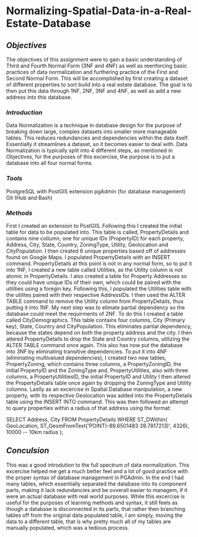 # Normalizing-Spatial-Data-in-a-Real-Estate-Database

## *Objectives*
The objectives of this assignment were to gain a basic understanding of Third and Fourth Normal Form (3NF and 4NF) as well as reenforcing basic practices of data normalization and furthering practice of the First and Second Normal Form. This will be accomplished by first creating a dataset of different properties to sort build into a real estate database. The goal is to then put this data through 1NF, 2NF, 3NF and 4NF, as well as add a new address into this database.
### *Introduction*
Data Normalization is a technique in database design for the purpose of breaking down large, complex datasets into smaller more manageable tables. This reduces redundancies and dependencies within the data itself. Essentially it streamlines a dataset, so it becomes easier to deal with. Data Normalization is typically split into 4 different steps, as mentioned in Objectives, for the purposes of this excercise, the purpose is to put a database into all four normal forms.
### *Tools*
PostgreSQL with PostGIS extension
pgAdmin (for database management)
Git (Hub and Bash)
### *Methods*
First I created an extension to PostGIS. Following this I created the initial table for data to be populated into. This table is called, PropertyDetails and contains nine collumn, one for unique IDs (PropertyID) for each property, Address, City, State, Country, ZoningType, Utility, Geolocation and CityPopulation. I then created 6 unique properties based off of addresses found on Google Maps. I populated PropertyDetails with an INSERT command. PropertyDetails at this point is not in any normal form, so to put it into 1NF, I created a new table called Utilities, as the Utility column is not atomic in PropertyDetails. I also created a table for Property Addresses so they could have unique IDs of their own, which could be paired with the utilities using a foregin key. Following this, I populated the Utilities table with the utilites paired with their respective AddressIDs. I then used the ALTER TABLE command to remove the Utility column from PropertyDetails, thus putting it into 1NF. My next step was to elimate partial dependency so the database could meet the requirments of 2NF. To do this I created a table called CityDemographics. This table contains four columns, City (Primary key), State, Country and CityPopulation. This eliminates partial dependency, because the states depend on both the property address and the city. I then altered PropertyDetails to drop the State and Country columns, utilizing the ALTER TABLE command once again. This also has now put the database into 3NF by eliminating transitive dependencies. To put it into 4NF (eliminating multivalued dependencies), I created two new tables, PropertyZoning, which contains three columns, a PropertyZoningID, the initial PropertyID and the ZoningType and, PropertyUtilities, also with three columns, a PropertyUtilitiesID, the initial PropertyID and Utility I then altered the PropertyDetails table once again by dropping the ZoningType and Utility columns. Lastly as an excercise in Spatial Database manipulation, a new property, with its respective Geolocation was added into the PropertyDetails table using the INSERT INTO command. This was then followed an attempt to query properties within a radius of that address using the format:

SELECT Address, City
FROM PropertyDetails
WHERE ST_DWithin(
    GeoLocation,
    ST_GeomFromText('POINT(-89.6501483 39.7817213)', 4326),
    10000 -- 10km radius
);

## *Conculsion*
This was a good introdution to the full spectrum of data normalization. This excercise helped me get a much better feel and a lot of good practice with the proper syntax of database management in PGAdmin. In the end I had many tables, which essentially separated the database into its component parts, making it lack redundancies and be ovverall easier to managem, if it were an actual database with real world purposes. While this excercise is useful for the purposes of learning methods and syntax, it still feels as though a database is disconnected in its parts, that rather then branching tables off from the original data populated table, I am simply, moving the data to a different table, that is why pretty much all of my tables are manually populated, which was a tedious process.
